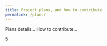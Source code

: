 ```yaml
---
title: Project plans, and how to contribute
permalink: /plans/
---
```


Plans details...
How to contribute...

5
